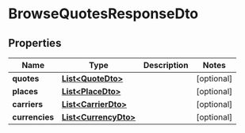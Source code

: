
# BrowseQuotesResponseDto

## Properties
Name | Type | Description | Notes
------------ | ------------- | ------------- | -------------
**quotes** | [**List&lt;QuoteDto&gt;**](QuoteDto.md) |  |  [optional]
**places** | [**List&lt;PlaceDto&gt;**](PlaceDto.md) |  |  [optional]
**carriers** | [**List&lt;CarrierDto&gt;**](CarrierDto.md) |  |  [optional]
**currencies** | [**List&lt;CurrencyDto&gt;**](CurrencyDto.md) |  |  [optional]



